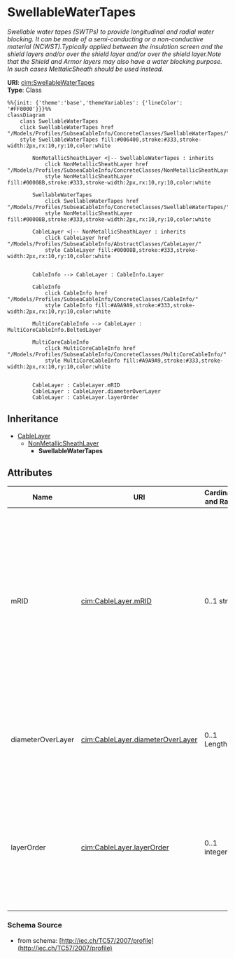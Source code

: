# SwellableWaterTapes

_Swellable water tapes (SWTPs) to provide longitudinal and radial water blocking. It can be made of a semi-conducting or a non-conductive material (NCWST).Typically applied between the insulation screen and the shield layers and/or over the shield layer and/or over the shield layer.Note that the Shield and Armor layers may also have a water blocking purpose. In such cases MettalicSheath should be used instead._

**URI**: [cim:SwellableWaterTapes](http://iec.ch/TC57/CIM-generic#SwellableWaterTapes)<br />
**Type**: Class

```mermaid
%%{init: {'theme':'base','themeVariables': {'lineColor': '#FF0000'}}}%%
classDiagram
    class SwellableWaterTapes
    click SwellableWaterTapes href "/Models/Profiles/SubseaCableInfo/ConcreteClasses/SwellableWaterTapes/"
    style SwellableWaterTapes fill:#006400,stroke:#333,stroke-width:2px,rx:10,ry:10,color:white

        NonMetallicSheathLayer <|-- SwellableWaterTapes : inherits
            click NonMetallicSheathLayer href "/Models/Profiles/SubseaCableInfo/ConcreteClasses/NonMetallicSheathLayer/"
            style NonMetallicSheathLayer fill:#00008B,stroke:#333,stroke-width:2px,rx:10,ry:10,color:white

        SwellableWaterTapes
            click SwellableWaterTapes href "/Models/Profiles/SubseaCableInfo/ConcreteClasses/SwellableWaterTapes/"
            style NonMetallicSheathLayer fill:#00008B,stroke:#333,stroke-width:2px,rx:10,ry:10,color:white

        CableLayer <|-- NonMetallicSheathLayer : inherits
            click CableLayer href "/Models/Profiles/SubseaCableInfo/AbstractClasses/CableLayer/"
            style CableLayer fill:#00008B,stroke:#333,stroke-width:2px,rx:10,ry:10,color:white


        CableInfo --> CableLayer : CableInfo.Layer

        CableInfo
            click CableInfo href "/Models/Profiles/SubseaCableInfo/ConcreteClasses/CableInfo/"
            style CableInfo fill:#A9A9A9,stroke:#333,stroke-width:2px,rx:10,ry:10,color:white

        MultiCoreCableInfo --> CableLayer : MultiCoreCableInfo.BeltedLayer

        MultiCoreCableInfo
            click MultiCoreCableInfo href "/Models/Profiles/SubseaCableInfo/ConcreteClasses/MultiCoreCableInfo/"
            style MultiCoreCableInfo fill:#A9A9A9,stroke:#333,stroke-width:2px,rx:10,ry:10,color:white


        CableLayer : CableLayer.mRID
        CableLayer : CableLayer.diameterOverLayer
        CableLayer : CableLayer.layerOrder
```

## Inheritance
* [CableLayer](CableLayer.md)
    * [NonMetallicSheathLayer](NonMetallicSheathLayer.md)
        * **SwellableWaterTapes**

## Attributes
| Name | URI | Cardinality and Range | Description | Inheritance |
| ---  | --- | --- | --- | --- |
| mRID | [cim:CableLayer.mRID](http://iec.ch/TC57/CIM-generic#CableLayer.mRID) | 0..1 string | Master resource identifier issued by a model authority. The mRID is unique within an exchange context. Global uniqueness is easily achieved by using a UUID, as specified in IETF RFC 4122, for the mRID. The use of UUID is strongly recommended.For CIMXML data files in RDF syntax conforming to IEC 61970-552, the mRID is mapped to rdf:ID or rdf:about attributes that identify CIM object elements. | CableLayer |
| diameterOverLayer | [cim:CableLayer.diameterOverLayer](http://iec.ch/TC57/CIM-generic#CableLayer.diameterOverLayer) | 0..1 Length | Use either diameter over layer or layer thickness.Specification varies by manufacturer and manufacturing process. For extruded layers, the diameter is typically provided. For tapes, the thickness is typically applied. | CableLayer |
| layerOrder | [cim:CableLayer.layerOrder](http://iec.ch/TC57/CIM-generic#CableLayer.layerOrder) | 0..1 integer | Order of the layer outwards from the cable core.For a multi-core cable, belted layers must have their own order starting from the first belted layer.Intercalated layers (typically tapes, where each tape is both below and above the other tape) must share the same layer order. | CableLayer |

### Schema Source
* from schema: [http://iec.ch/TC57/2007/profile](http://iec.ch/TC57/2007/profile)
